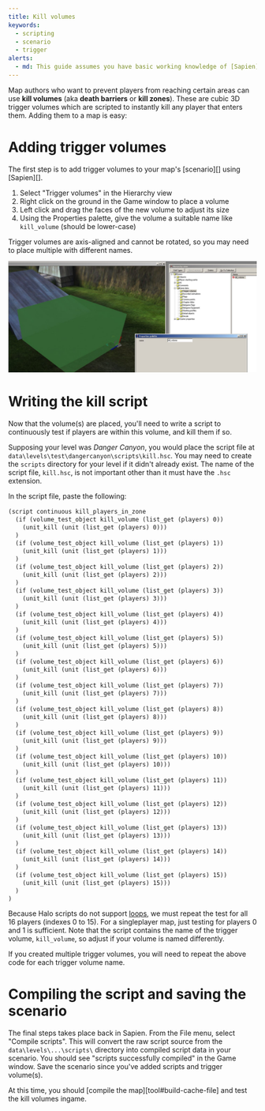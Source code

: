 ```yaml
---
title: Kill volumes
keywords:
  - scripting
  - scenario
  - trigger
alerts:
  - md: This guide assumes you have basic working knowledge of [Sapien][] and [Tool][].
---
```

Map authors who want to prevent players from reaching certain areas can use **kill volumes** (aka **death barriers** or **kill zones**). These are cubic 3D trigger volumes which are scripted to instantly kill any player that enters them. Adding them to a map is easy:

# Adding trigger volumes
The first step is to add trigger volumes to your map's [scenario][] using [Sapien][].

1. Select "Trigger volumes" in the Hierarchy view
2. Right click on the ground in the Game window to place a volume
3. Left click and drag the faces of the new volume to adjust its size
4. Using the Properties palette, give the volume a suitable name like `kill_volume` (should be lower-case)

Trigger volumes are axis-aligned and cannot be rotated, so you may need to place multiple with different names.

![](trigger-volume.jpg)

# Writing the kill script
Now that the volume(s) are placed, you'll need to write a script to continuously test if players are within this volume, and kill them if so.

Supposing your level was _Danger Canyon_, you would place the script file at `data\levels\test\dangercanyon\scripts\kill.hsc`. You may need to create the `scripts` directory for your level if it didn't already exist. The name of the script file, `kill.hsc`, is not important other than it must have the `.hsc` extension.

In the script file, paste the following:

```hsc
(script continuous kill_players_in_zone
  (if (volume_test_object kill_volume (list_get (players) 0))
    (unit_kill (unit (list_get (players) 0)))
  )
  (if (volume_test_object kill_volume (list_get (players) 1))
    (unit_kill (unit (list_get (players) 1)))
  )
  (if (volume_test_object kill_volume (list_get (players) 2))
    (unit_kill (unit (list_get (players) 2)))
  )
  (if (volume_test_object kill_volume (list_get (players) 3))
    (unit_kill (unit (list_get (players) 3)))
  )
  (if (volume_test_object kill_volume (list_get (players) 4))
    (unit_kill (unit (list_get (players) 4)))
  )
  (if (volume_test_object kill_volume (list_get (players) 5))
    (unit_kill (unit (list_get (players) 5)))
  )
  (if (volume_test_object kill_volume (list_get (players) 6))
    (unit_kill (unit (list_get (players) 6)))
  )
  (if (volume_test_object kill_volume (list_get (players) 7))
    (unit_kill (unit (list_get (players) 7)))
  )
  (if (volume_test_object kill_volume (list_get (players) 8))
    (unit_kill (unit (list_get (players) 8)))
  )
  (if (volume_test_object kill_volume (list_get (players) 9))
    (unit_kill (unit (list_get (players) 9)))
  )
  (if (volume_test_object kill_volume (list_get (players) 10))
    (unit_kill (unit (list_get (players) 10)))
  )
  (if (volume_test_object kill_volume (list_get (players) 11))
    (unit_kill (unit (list_get (players) 11)))
  )
  (if (volume_test_object kill_volume (list_get (players) 12))
    (unit_kill (unit (list_get (players) 12)))
  )
  (if (volume_test_object kill_volume (list_get (players) 13))
    (unit_kill (unit (list_get (players) 13)))
  )
  (if (volume_test_object kill_volume (list_get (players) 14))
    (unit_kill (unit (list_get (players) 14)))
  )
  (if (volume_test_object kill_volume (list_get (players) 15))
    (unit_kill (unit (list_get (players) 15)))
  )
)
```

Because Halo scripts do not support [loops][], we must repeat the test for all 16 players (indexes 0 to 15). For a singleplayer map, just testing for players 0 and 1 is sufficient. Note that the script contains the name of the trigger volume, `kill_volume`, so adjust if your volume is named differently.

If you created multiple trigger volumes, you will need to repeat the above code for each trigger volume name.

# Compiling the script and saving the scenario
The final steps takes place back in Sapien. From the File menu, select "Compile scripts". This will convert the raw script source from the `data\levels\...\scripts\` directory into compiled script data in your scenario. You should see "scripts successfully compiled" in the Game window. Save the scenario since you've added scripts and trigger volume(s).

At this time, you should [compile the map][tool#build-cache-file] and test the kill volumes ingame.

[loops]: https://en.wikipedia.org/wiki/For_loop
